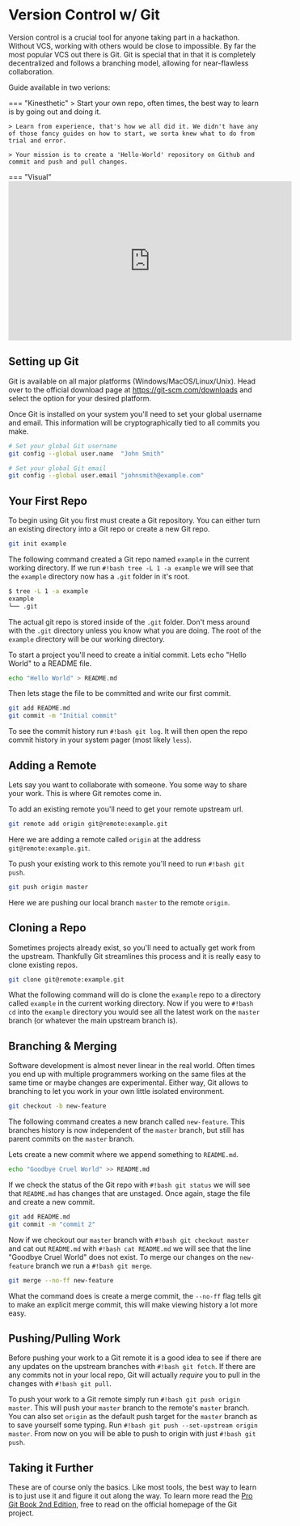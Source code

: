 # Version Control w/ Git

Version control is a crucial tool for anyone taking part in a hackathon.
Without VCS, working with others would be close to impossible.
By far the most popular VCS out there is Git.
Git is special that in that it is completely decentralized and follows a branching model, allowing for near-flawless collaboration.

Guide available in two verions:

=== "Kinesthetic"
    > Start your own repo, often times, the best way to learn is by going out and doing it.

    > Learn from experience, that's how we all did it. We didn't have any of those fancy guides on how to start, we sorta knew what to do from trial and error.

    > Your mission is to create a 'Hello-World' repository on Github and commit and push and pull changes.

=== "Visual"
    <iframe width="560" height="315" src="https://www.youtube.com/embed/SWYqp7iY_Tc" frameborder="0" allow="accelerometer; autoplay; encrypted-media; gyroscope; picture-in-picture" allowfullscreen></iframe>


## Setting up Git

Git is available on all major platforms (Windows/MacOS/Linux/Unix).
Head over to the official download page at <https://git-scm.com/downloads> and select the option for your desired platform.

Once Git is installed on your system you'll need to set your global username and email.
This information will be cryptographically tied to all commits you make.

```bash
# Set your global Git username
git config --global user.name  "John Smith"

# Set your global Git email
git config --global user.email "johnsmith@example.com"
```

## Your First Repo

To begin using Git you first must create a Git repository.
You can either turn an existing directory into a Git repo or create a new Git repo.

```bash
git init example
```

The following command created a Git repo named `example` in the current working directory.
If we run `#!bash tree -L 1 -a example` we will see that the `example` directory now has a `.git` folder in it's root.

```bash
$ tree -L 1 -a example
example
└── .git
```

The actual git repo is stored inside of the `.git` folder.
Don't mess around with the `.git` directory unless you know what you are doing.
The root of the `example` directory will be our working directory.

To start a project you'll need to create a initial commit.
Lets echo "Hello World" to a README file.

```bash
echo "Hello World" > README.md
```

Then lets stage the file to be committed and write our first commit.

```bash
git add README.md
git commit -m "Initial commit"
```

To see the commit history run `#!bash git log`.
It will then open the repo commit history in your system pager (most likely `less`).

## Adding a Remote

Lets say you want to collaborate with someone.
You some way to share your work.
This is where Git remotes come in.

To add an existing remote you'll need to get your remote upstream url.

```bash
git remote add origin git@remote:example.git
```

Here we are adding a remote called `origin` at the address `git@remote:example.git`.

To push your existing work to this remote you'll need to run `#!bash git push`.

```bash
git push origin master
```

Here we are pushing our local branch `master` to the remote `origin`.

## Cloning a Repo

Sometimes projects already exist, so you'll need to actually get work from the upstream.
Thankfully Git streamlines this process and it is really easy to clone existing repos.

```bash
git clone git@remote:example.git
```

What the following command will do is clone the `example` repo to a directory called `example` in the current working directory.
Now if you were to `#!bash cd` into the `example` directory you would see all the latest work on the `master` branch (or whatever the main upstream branch is).

## Branching & Merging

Software development is almost never linear in the real world.
Often times you end up with multiple programmers working on the same files at the same time or maybe changes are experimental.
Either way, Git allows to branching to let you work in your own little isolated environment.

```bash
git checkout -b new-feature
```

The following command creates a new branch called `new-feature`.
This branches history is now independent of the `master` branch, but still has parent commits on the `master` branch.

Lets create a new commit where we append something to `README.md`.

```bash
echo "Goodbye Cruel World" >> README.md
```

If we check the status of the Git repo with `#!bash git status` we will see that `README.md` has changes that are unstaged.
Once again, stage the file and create a new commit.

```bash
git add README.md
git commit -m "commit 2"
```

Now if we checkout our `master` branch with `#!bash git checkout master` and cat out `README.md` with `#!bash cat README.md` we will see that the line "Goodbye Cruel World" does not exist.
To merge our changes on the `new-feature` branch we run a `#!bash git merge`.

```bash
git merge --no-ff new-feature
```

What the command does is create a merge commit, the `--no-ff` flag tells git to make an explicit merge commit, this will make viewing history a lot more easy.

## Pushing/Pulling Work

Before pushing your work to a Git remote it is a good idea to see if there are any updates on the upstream branches with `#!bash git fetch`.
If there are any commits not in your local repo, Git will actually *require* you to pull in the changes with `#!bash git pull`.

To push your work to a Git remote simply run `#!bash git push origin master`.
This will push your `master` branch to the remote's `master` branch.
You can also set `origin` as the default push target for the `master` branch as to save yourself some typing.
Run `#!bash git push --set-upstream origin master`.
From now on you will be able to push to origin with just `#!bash git push`.

## Taking it Further

These are of course only the basics.
Like most tools, the best way to learn is to just use it and figure it out along the way.
To learn more read the [Pro Git Book 2nd Edition](https://git-scm.com/book/en/v2), free to read on the official homepage of the Git project.
